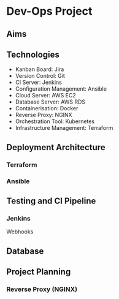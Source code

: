 # Dev-Ops Project

## Aims

## Technologies
- Kanban Board: Jira
- Version Control: Git
- CI Server: Jenkins
- Configuration Management: Ansible
- Cloud Server: AWS EC2
- Database Server: AWS RDS
- Containerisation: Docker
- Reverse Proxy: NGINX
- Orchestration Tool: Kubernetes
- Infrastructure Management: Terraform

## Deployment Architecture
 
### Terraform

### Ansible 

## Testing and CI Pipeline

### Jenkins
Webhooks


## Database 

## Project Planning


### Reverse Proxy (NGINX)
